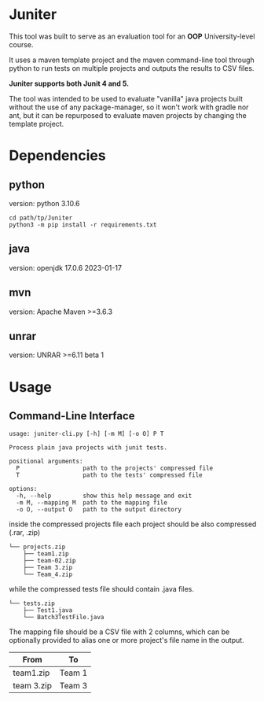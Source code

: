 # Juniter

This tool was built to serve as an evaluation tool for an **OOP** University-level course.

It uses a maven template project and the maven command-line tool through python to run tests on multiple projects and outputs the results to CSV files.

**Juniter supports both Junit 4 and 5.**

The tool was intended to be used to evaluate "vanilla" java projects built without the use of any package-manager, so it won't work with gradle nor ant, but it can be repurposed to evaluate maven projects by changing the template project. 

# Dependencies

## python

version: python 3.10.6

```shell
cd path/tp/Juniter
python3 -m pip install -r requirements.txt
```

## java


version: openjdk 17.0.6 2023-01-17

## mvn

version: Apache Maven >=3.6.3

## unrar

version: UNRAR >=6.11 beta 1

# Usage

## Command-Line Interface

```shell
usage: juniter-cli.py [-h] [-m M] [-o O] P T

Process plain java projects with junit tests.

positional arguments:
  P                  path to the projects' compressed file
  T                  path to the tests' compressed file

options:
  -h, --help         show this help message and exit
  -m M, --mapping M  path to the mapping file
  -o O, --output O   path to the output directory
```

inside the compressed projects file each project should be also compressed (.rar, .zip)
```
└── projects.zip
    ├── team1.zip
    ├── team-02.zip
    ├── Team 3.zip
    └── Team_4.zip
```

while the compressed tests file should contain .java files.

```
└── tests.zip
    ├── Test1.java
    └── Batch3TestFile.java
```

The mapping file should be a CSV file with 2 columns, which can be optionally provided to alias one or more project's file name in the output.

| From | To |
|---|---|
|team1.zip|Team 1|
|team 3.zip|Team 3|



